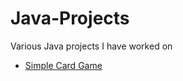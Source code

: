 # Java-Projects
Various Java projects I have worked on

 - [Simple Card Game](https://github.com/Ruben-F-Ramirez/Java-card-game)
